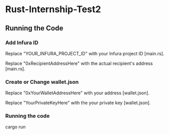 ﻿# Rust-Internship-Test2
 
## Running the Code

### Add Infura ID
Replace "YOUR_INFURA_PROJECT_ID" with your Infura project ID [main.rs].


Replace "0xRecipientAddressHere" with the actual recipient's address [main.rs].
### Create or Change wallet.json
Replace "0xYourWalletAddressHere" with your address  [wallet.json].


Replace "YourPrivateKeyHere" with the your private key [wallet.json].

### Running the code
cargo run

